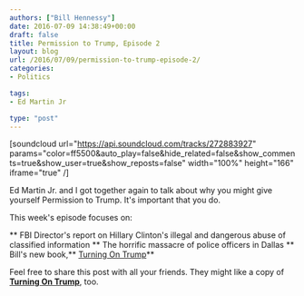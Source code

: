 ```yaml
---
authors: ["Bill Hennessy"]
date: 2016-07-09 14:38:49+00:00
draft: false
title: Permission to Trump, Episode 2
layout: blog
url: /2016/07/09/permission-to-trump-episode-2/
categories:
- Politics

tags:
- Ed Martin Jr

type: "post"
---
```


[soundcloud url="https://api.soundcloud.com/tracks/272883927" params="color=ff5500&auto_play=false&hide_related=false&show_comments=true&show_user=true&show_reposts=false" width="100%" height="166" iframe="true" /]

Ed Martin Jr. and I got together again to talk about why you might give yourself Permission to Trump. It's important that you do.

This week's episode focuses on:




** FBI Director's report on Hillary Clinton's illegal and dangerous abuse of classified information
** The horrific massacre of police officers in Dallas
** Bill's new book,** [Turning On Trump](https://amzn.to/29qDOYw)**


Feel free to share this post with all your friends. They might like a copy of [**Turning On Trump**](https://amzn.to/29qDOYw), too.
